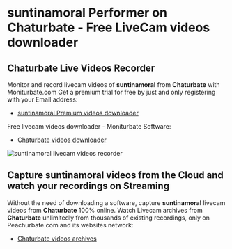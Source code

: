 # suntinamoral Performer on Chaturbate - Free LiveCam videos downloader

## Chaturbate Live Videos Recorder

Monitor and record livecam videos of **suntinamoral** from **Chaturbate** with Moniturbate.com
Get a premium trial for free by just and only registering with your Email address:
* [suntinamoral Premium videos downloader](https://moniturbate.com/request-demo-licence-key.html)

Free livecam videos downloader - Moniturbate Software:
* [Chaturbate videos downloader](https://moniturbate.com/moniturbate-download-software.html)

![suntinamoral livecam videos recorder](https://peachurnet.com/templates/moniturbate-software.png)


## Capture suntinamoral videos from the Cloud and watch your recordings on Streaming

Without the need of downloading a software, capture **suntinamoral** livecam videos from **Chaturbate** 100% online.
Watch Livecam archives from **Chaturbate** unlimitedly from thousands of existing recordings, only on Peachurbate.com and its websites network:
* [Chaturbate videos archives](https://peachurnet.com/)